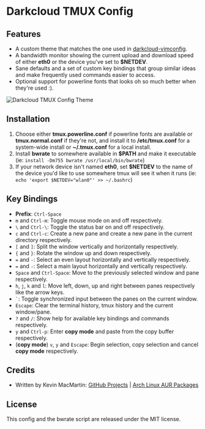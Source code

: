 # Darkcloud TMUX Config

## Features ##

* A custom theme that matches the one used in [darkcloud-vimconfig](https://github.com/prurigro/darkcloud-vimconfig).
* A bandwidth monitor showing the current upload and download speed of either **eth0** or the device you've set to **$NETDEV**.
* Sane defaults and a set of custom key bindings that group similar ideas and make frequently used commands easier to access.
* Optional support for powerline fonts that looks oh so much better when they're used :).

![Darkcloud TMUX Config Theme](http://i.imgur.com/Ps3XmMc.png)

## Installation ##

1. Choose either **tmux.powerline.conf** if powerline fonts are available or **tmux.normal.conf** if they're not, and install it to __/etc/tmux.conf__ for a system-wide install or __~/.tmux.conf__ for a local install.
2. Install **bwrate** to somewhere available in **$PATH** and make it executable (ie: `install -Dm755 bwrate /usr/local/bin/bwrate`)
3. If your network device isn't named **eth0**, set **$NETDEV** to the name of the device you'd like to use somewhere tmux will see it when it runs (ie: `echo 'export $NETDEV="wlan0"' >> ~/.bashrc`)

## Key Bindings ##

* **Prefix**: `Ctrl-Space`
* `m` and `Ctrl-m`: Toggle mouse mode on and off respectively.
* `\` and `Ctrl-\`: Toggle the status bar on and off respectively.
* `c` and `Ctrl-c`: Create a new pane and create a new pane in the current directory respectively.
* `[` and `]`: Split the window vertically and horizontally respectively.
* `{` and `}`: Rotate the window up and down respectively.
* `=` and `-`: Select an even layout horizontally and vertically respectively.
* `=` and `-`: Select a main layout horizontally and vertically respectively.
* `Space` and `Ctrl-Space`: Move to the previously selected window and pane respectively.
* `h`, `j`, `k` and `l`: Move left, down, up and right between panes respectively like the arrow keys.
* `` ` ``: Toggle synchronized input between the panes on the current window.
* `Escape`: Clear the terminal history, tmux history and the current window/pane.
* `?` and `/`: Show help for available key bindings and commands respectively.
* `y` and `Ctrl-p`: Enter __copy mode__ and paste from the copy buffer respectively.
* (**copy mode**) `v`, `y` and `Escape`: Begin selection, copy selection and cancel **copy mode** respectively.

## Credits ##

* Written by Kevin MacMartin: [GitHub Projects](https://github.com/prurigro) | [Arch Linux AUR Packages](https://aur.archlinux.org/packages/?SeB=m&K=prurigro)

## License ##
This config and the bwrate script are released under the MIT license.
